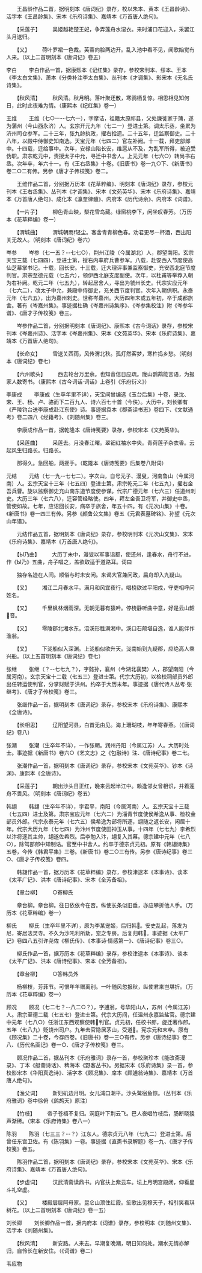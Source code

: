 <!-- { "loadSidebar": true } -->
　　王昌龄作品二首，据明刻本《唐词纪》录存，校以朱本、黄本《王昌龄诗》、活字本《王昌龄集》、宋本《乐府诗集》、嘉靖本《万首唐人绝句》。

　　【采莲子】
　　吴姬越艳楚王妃，争弄莲舟水湿衣。来时浦口花迎入，采罢江头月送归。

　　【又】
　　荷叶罗裙一色裁。芙蓉向脸两边开。乱入池中看不见，闻歌始觉有人来。（以上二首明刻本《唐词记》卷五）


李白
　　李白作品一首，据康熙本《记红集》录存，参校宋刊本、缪本、王本《李太白文集》、萧本《分类补注李太白集》、丛刊本《才调集》、影宋本《无名氏诗集》。

　　【秋风清】
　　秋风清。秋月明。落叶聚还散，寒鸦栖复惊。相思相见知何日，此时此夜难为情。（康熙本《纪红集》卷一）


王维
　　王维（七○一--七六一），字摩诘，祖籍太原祁县，父处廉徙家于蒲，遂为蒲州（今山西永济）人。玄宗开元九年（七二一）登进士第。调太乐丞，坐累为济州司仓参军。二十三年，张九龄执政，擢右拾遗。二十五年，迁监察御史。二十八年，以殿中侍御史知南选。天宝元年（七四二）官左补阙。十一载，拜吏部郎中。十四载，迁给事中。次年，安禄山陷长安，维扈从不及，为乱军所得，被迫受伪职。肃宗乾元中，责授太子中允，寻迁中书舍人。上元元年（七六○）转尚书右丞。次年卒，年六十一。有《王右丞集》十卷。《旧唐书》卷一九○下、《新唐书》卷二○二有传。另参《唐才子传校笺》卷二。

　　王维作品二首，分别据万历本《花草粹编》、明刻本《唐词纪》录存，参校元刊本《王右丞集》、丛刊本《才调集》、宋本《文苑英华》、宋本《乐府诗集》、嘉靖本《万首唐人绝句》、成化本《瀛奎律髓》、内府本《历代诗余》、内府本《词谱》。

　　【一片子】
　　柳色青山映，梨花雪鸟藏。绿窗桃李下，闲坐叹春芳。（万历本《花草粹编》卷一）

　　【渭城曲】
　　渭城朝雨轻尘。客舍青青柳色春。劝君更尽一杯酒，西出阳关无故人。（明刻本《唐词纪》卷六）


岑参
　　岑参（七一五？--七七○），荆州江陵（今属湖北）人，郡望南阳。玄宗天宝三载（七四四），登进士第，授右内率府兵曹参军。八载，赴安西入节度使高仙芝幕掌书记。十载，回长安。十三载，迁大理评事兼监察御史，充安西北庭节度判官。肃宗至德元载（七五六），领伊西北庭支度副使。次年，以杜甫等举荐入朝为右补阙。乾元二年（七五九），转起居舍人，寻出为虢州长史。代宗实应元年（七六二），改太子中允，兼殿中侍御史，充关西节度判官。次年入朝供职。永泰元年（七六五），出为嘉州刺史。世称岑嘉州。大历四年末或五年初，卒于成都旅舍。著有《岑嘉州集》。事迹据杜确《岑嘉州诗集序》、《岑参集校注》附《岑参年谱》、《唐才子传校笺》卷三。

　　岑参作品二首，分别据明刻本《唐词纪》、康熙本《古今词话》录存，参校宋刊本《岑嘉州诗》、活字本《岑嘉州集》、宋本《文苑英华》、宋本《乐府诗集》、嘉靖本《万首唐人绝句》。

　　【长命女】
　　雪送关西雨，风传渭北秋。孤灯然客梦，寒杵捣乡愁。（明刻本《唐词纪》卷七）

　　【六州歌头】
　　西去轮台万里余。也知音信日应疏。陇山鹦鹉能言语，为报家人数寄书。（康熙本《古今词话·词话》上卷引《乐府衍义》）


李康成
　　李康成（生卒年里不详），天宝间曾编选《玉台后集》十卷，录沈、宋、王、杨、卢、骆而下二百九人、诗六百七十首（今佚）。大历中，刘长卿有《严陵钓台送李康成赴江东使》诗。事迹据袁本《郡斋读书志》卷四下、《文献通考》卷二四八《经籍考》、《刘随州集》卷三。

　　李康成作品一首，据乾隆本《唐诗笺要》录存，参校宋本《文苑英华》。

　　【采莲曲】
　　采莲去。月没春江曙。翠钿红袖水中央。青荷莲子杂衣香。云起风生归路长。归路长。

　　那得久。急回船，两摇手。（乾隆本《唐诗笺要》后集卷八附词）


元结
　　元结（七一九--七七二）。字次山，自号元子、漫叟，河南鲁山（今属河南）人。玄宗天宝十三年（七五四）登进士第。肃宗乾元二年（七五九），擢右金吾兵曹。旋以监察御史充山南东道节度使参谋。代宗广德元年（七六三）任道州刺史。大历三年（七六八），迁容管经略使。四年，拜左金吾卫将军，并御史中丞，管使如故。七年，应诏回长安，病卒于旅舍，年五十四。有《元次山集》十卷。《新唐书》卷一四三有传。另参《颜鲁公文集》卷五《元君表墓碑铭》、孙望《元次山年谱》。

　　元结作品五首，据明刻本《唐词纪》录存，参校明刊本《元次山文集》、宋本《乐府诗集》、嘉靖本《万首唐人绝句》。

　　【Ы乃曲】
　　大历丁未中，漫叟以军事诣都，使还州，逢春水，舟行不进，作《Ы乃》五曲，舟子唱之，盖欲取适于道路耳。词曰

　　独存名迹在人间。顺俗与时未安闲。来谒大官兼问政，扁舟却入九疑山。

　　【又】
　　湘江二月春水平。满月和风宜夜行。唱桡欲过平阳戍，守吏相呼问姓名。

　　【又】
　　千里枫林烟雨深。无朝无暮有猿吟。停桡静听曲中意，好是云山韶音。

　　【又】
　　零陵郡北湘水东。浯溪形胜满湘中。溪口石颠堪自逸，谁人能伴作渔翁。

　　【又】
　　下泷船似入深渊。上泷船似欲升天。泷南始到九疑郡，应绝高人乘兴船。（以上五首明刻本《唐词纪》卷七）


张继
　　张继（？--七七九？），字懿孙，襄州（今湖北襄樊）人，郡望南阳（今属河南）。玄宗天宝十二载（七五三）登进士第。代宗大历初，以检校祠部员外郎出任转运使判官，分掌财赋于洪州。约卒于大历末年。事迹据《唐代诗人丛考·张继考》、《唐才子传校笺》卷三。

　　张继作品一首，据明刻本《唐词纪》录存，参校宋本《乐府诗集》、康熙本《全唐诗》。

　　【长相思】
　　辽阳望河县，白首无由见。海上珊瑚枝，年年寄春燕。（《唐词纪》卷八）


张潮
　　张潮（生卒年不详），一作张朝。润州丹阳（今属江苏）人。大历时处士。事迹据《新唐书》卷六○《艺文志》之《包融诗》注、《唐诗纪事》卷二七。

　　张潮作品一首，据明刻本《唐词纪》录存，参校宋本《文苑英华》、钞本《诗渊》、康熙本《全唐诗》。

　　【采莲子】
　　朝出沙头日正红，晚来云起半江中。赖逢邻女曾相识，并着莲舟不畏风。（明刻本《唐词纪》卷五）


韩翃
　　韩翃（生卒年不详），字君平，南阳（今属河南）人。玄宗天宝十三载（七五四）进士及第。肃宗宝应元年（七六二）为淄青节度使侯希逸从事、检校金部员外郎。代宗永泰元年（七六五）侯希逸为部将所逐，翃随之返长安，闲居十年。代宗大历九年（七七四）为汴州节度使田神玉从事。十四年（七七九）李希烈以汴将逐其主帅，翃遂佐希烈。后李勉入汴，翃复入其幕。德宗建中元年（七八○），除驾部郎中知制诰。官至中书舍人。约卒于德宗贞元初。原有《韩翃诗集》五卷，今传《韩君平集》三卷。《新唐书》卷二○三有传。另参《唐诗纪事》卷三○、《唐才子传校笺》卷四。

　　韩翃作品一首，据万历本《花草粹编》录存，参校津逮本《本事诗》、谈本《太平广记》、洪本《唐诗纪事》、宋本《全芳备祖》。

　　【章台柳】
　　○寄柳氏

　　章台柳。章台柳。往日依依今在否。纵使长条似旧垂，亦应攀折他人手。（万历本《花草粹编》卷一）


柳氏
　　柳氏（生卒年里不详），原为李某宠姬，后归韩。安史乱起，落发为尼，寄居法灵寺。不久为沙吒利所劫，宠之专房。后复归韩。事迹据《太平广记》卷四八五引许尧佐《柳氏传》、《本事诗·情感第一》、《唐诗纪事》卷三○。

　　柳氏作品一首，据万历本《花草粹编》录存，参校津逮本《本事诗》、谈本《太平广记》、洪本《唐诗纪事》、宋本《全芳备祖》。

　　【章台柳】
　　○答韩员外

　　杨柳枝，芳菲节。可恨年年赠离别。一叶随风忽报秋，纵使君来岂堪折。（万历本《花草粹编》卷一）


顾况
　　顾况（七二七？--八二○？），字逋翁，号华阳山人，苏州（今属江苏）人。肃宗至德二载（七五七）登进士第。代宗大历间，任温州永嘉监盐官。德宗建中元年（七八○）任浙江东西观察使韩判官。贞元初，任校书郎，旋迁著作郎。五年（七八九）贬饶州司户。九年去官隐居茅山，受道。宪宗元和末卒。原有《顾况集》二十卷，今存四卷。《旧唐书》卷一三○有传。另参《唐诗纪事》卷二八、《历代名画记》卷一○、《唐才子传校笺》卷三。

　　顾况作品二首，据丛刊本《乐府雅词》录存一首，参校聚珍本《能改斋漫录》、丁本《艇斋诗话》、稗海本《野客丛书》。另据宋本《乐府诗集》录一首，参校影宋本《华阳真逸诗》、活字本《顾况集》、席本《顾逋翁诗集》、嘉靖本《万首唐人绝句》。

　　【渔父词】
　　新妇矶边月明。女儿浦口潮平。沙头鹭宿鱼惊。（丛刊本《乐府雅词》卷中徐俯《鹧鸪天》原注）

　　【竹枝】
　　帝子苍梧不复归。洞庭叶下荆云飞。巴人夜唱竹枝后，肠断晓猿声渐稀。（宋本《乐府诗集》卷八一）


陈羽
　　陈羽（七三三？--？）江东人。德宗贞元八年（七九二）登进士第。后曾任东宫卫佐。有《陈羽集》一卷。事迹据《直斋书录解题》卷一九、《唐才子传校笺》卷五。

　　陈羽作品二首，据明刻本《唐词纪》录存，参校宋本《文苑英华》、宋本《乐府诗集》、嘉靖本《万首唐人绝句》。

　　【步虚词】
　　汉武清斋读鼎书。内官扶上紫云车。坛上月明宫殿闭，仰看星斗礼空虚。

　　【又】
　　楼殿层层阿母家。昆仑山顶住红霞。笙歌出见穆天子，相引笑看琪树花。（以上二首明刻本《唐词纪》卷一五）


刘长卿
　　刘长卿作品一首，据内府本《词谱》录存，参校明本《刘随州文集》、活字本《刘随州集》。

　　【秋风清】
　　新安路。人来去。早潮复晚潮，明日知何处。潮水无情亦解归，自怜长在新安住。（《词谱》卷二）


韦应物
